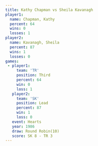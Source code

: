 ```yaml
---
title: Kathy Chapman vs Sheila Kavanagh
player1:                
  name: Chapman, Kathy  
  percent: 64           
  wins: 0               
  losses: 1             
player2:                
  name: Kavanagh, Sheila
  percent: 87           
  wins: 1               
  losses: 0             
games:
 - player1:         
     team: 'TR'     
     position: Third
     percent: 64    
     win: 0         
     loss: 1        
   player2:        
     team: 'SK'    
     position: Lead
     percent: 87   
     win: 1        
     loss: 0       
   event: Hearts        
   year: 1986           
   draw: Round Robin(10)
   score: SK 8 - TR 3   
---
```

